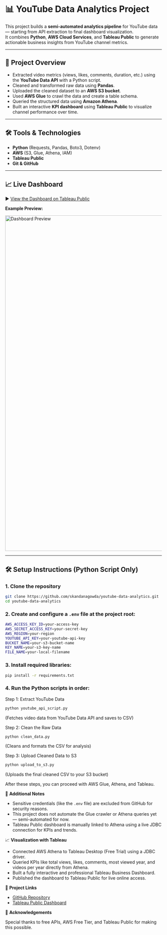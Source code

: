 # 📊 YouTube Data Analytics Project

This project builds a **semi-automated analytics pipeline** for YouTube data — starting from API extraction to final dashboard visualization.  
It combines **Python**, **AWS Cloud Services**, and **Tableau Public** to generate actionable business insights from YouTube channel metrics.

---

## 🚀 Project Overview

- Extracted video metrics (views, likes, comments, duration, etc.) using the **YouTube Data API** with a Python script.
- Cleaned and transformed raw data using **Pandas**.
- Uploaded the cleaned dataset to an **AWS S3 bucket**.
- Used **AWS Glue** to crawl the data and create a table schema.
- Queried the structured data using **Amazon Athena**.
- Built an interactive **KPI dashboard** using **Tableau Public** to visualize channel performance over time.

---

## 🛠️ Tools & Technologies

- **Python** (Requests, Pandas, Boto3, Dotenv)
- **AWS** (S3, Glue, Athena, IAM)
- **Tableau Public**
- **Git & GitHub**

---

## 📈 Live Dashboard

▶️ [View the Dashboard on Tableau Public](https://public.tableau.com/views/YouTubeAnalytics_17455185008660/YouTubeAnalytics?:language=en-GB&publish=yes&:sid=&:redirect=auth&:display_count=n&:origin=viz_share_link)

**Example Preview:**

<img width="1075" alt="Dashboard Preview" src="https://github.com/user-attachments/assets/f39cb0f3-54a5-4df0-b7d0-5f14915c22c5" />

---

## 🛠️ Setup Instructions (Python Script Only)

### 1. Clone the repository
```bash
git clone https://github.com/skandanagowda/youtube-data-analytics.git
cd youtube-data-analytics
```
### 2. Create and configure a `.env` file at the project root:
```bash
AWS_ACCESS_KEY_ID=your-access-key
AWS_SECRET_ACCESS_KEY=your-secret-key
AWS_REGION=your-region
YOUTUBE_API_KEY=your-youtube-api-key
BUCKET_NAME=your-s3-bucket-name
KEY_NAME=your-s3-key-name
FILE_NAME=your-local-filename
```
### 3. Install required libraries:
```bash
pip install -r requirements.txt
```

### 4. Run the Python scripts in order:
Step 1: Extract YouTube Data
```bash
python youtube_api_script.py
```
(Fetches video data from YouTube Data API and saves to CSV)

Step 2: Clean the Raw Data
```bash
python clean_data.py
```
(Cleans and formats the CSV for analysis)

Step 3: Upload Cleaned Data to S3
```bash
python upload_to_s3.py
```
(Uploads the final cleaned CSV to your S3 bucket)

After these steps, you can proceed with AWS Glue, Athena, and Tableau.

🎯 **Additional Notes**
- Sensitive credentials (like the `.env` file) are excluded from GitHub for security reasons.
- This project does not automate the Glue crawler or Athena queries yet — semi-automated for now.
- Tableau Public dashboard is manually linked to Athena using a live JDBC connection for KPIs and trends.

📈 **Visualization with Tableau**
- Connected AWS Athena to Tableau Desktop (Free Trial) using a JDBC driver.
- Queried KPIs like total views, likes, comments, most viewed year, and videos per year directly from Athena.
- Built a fully interactive and professional Tableau Business Dashboard.
- Published the dashboard to Tableau Public for live online access.

🔗 **Project Links**
- [GitHub Repository](https://github.com/skandanagowda/youtube-data-analytics)
- [Tableau Public Dashboard](https://public.tableau.com/views/YouTubeAnalytics_17455185008660/YouTubeAnalytics?:language=en-GB&publish=yes&:sid=&:redirect=auth&:display_count=n&:origin=viz_share_link)

🙌 **Acknowledgements**

Special thanks to free APIs, AWS Free Tier, and Tableau Public for making this possible.
